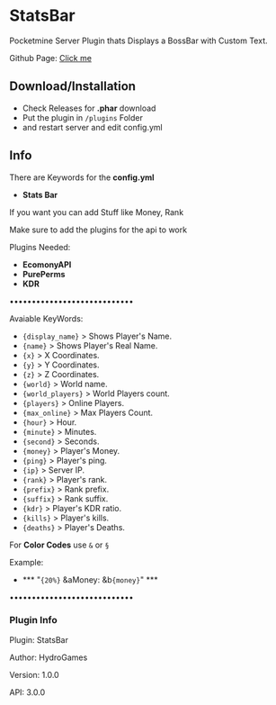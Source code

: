 # StatsBar
Pocketmine Server Plugin thats Displays a BossBar with Custom Text.

Github Page: [Click me](https://hydrogames-dev.github.io/StatsBar/)

## Download/Installation
- Check Releases for **.phar** download
- Put the plugin in ``/plugins`` Folder
- and restart server and edit config.yml

## Info
There are Keywords for the **config.yml**

- **Stats Bar**

If you want you can add Stuff like Money, Rank

Make sure to add the plugins for the api to work

Plugins Needed: 
- **EcomonyAPI**
- **PurePerms**
- **KDR**

••••••••••••••••••••••••••••

 Avaiable KeyWords:
- `{display_name}` > Shows Player's Name.
- `{name}` > Shows Player's Real Name.
- `{x}` > X Coordinates.
- `{y}` > Y Coordinates.
- `{z}` > Z Coordinates.
- `{world}` > World name.
- `{world_players}` > World Players count.
- `{players}` > Online Players.
- `{max_online}` > Max Players Count.
- `{hour}` > Hour.
- `{minute}` > Minutes.
- `{second}` > Seconds.
- `{money}` > Player's Money.
- `{ping}` > Player's ping.
- `{ip}` > Server IP.
- `{rank}` > Player's rank.
- `{prefix}` > Rank prefix.
- `{suffix}` > Rank suffix.
- `{kdr}` > Player's KDR ratio.
- `{kills}` > Player's kills.
- `{deaths}` > Player's Deaths.

 For **Color Codes** use `&` or `§`
 
 Example:
 
- *** "`{20%}` &aMoney: &b`{money}`" ***

 ••••••••••••••••••••••••••••
 
 ### Plugin Info
 
 Plugin: StatsBar
 
 Author: HydroGames
 
 Version: 1.0.0
 
 API: 3.0.0
 

